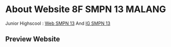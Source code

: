 # About Website 8F SMPN 13 MALANG
Junior Highscool : [Web SMPN 13](https://www.smpn13malang.sch.id/) And [IG SMPN 13](https://www.instagram.com/smpn13_mlg/)
## Preview Website
